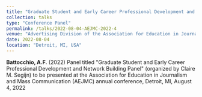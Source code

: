 ```yaml
---
title: "Graduate Student and Early Career Professional Development and Network Building Panel"
collection: talks
type: "Conference Panel"
permalink: /talks/2022-08-04-AEJMC-2022-4
venue: "Advertising Division of the Association for Education in Journalism and Mass Communication(AEJMC)"
date: 2022-08-04
location: "Detroit, MI, USA"
---
```


<b>Battocchio, A.F.</b> (2022) Panel titled &quot;Graduate Student and Early Career Professional Development and Network Building Panel&quot; (organized by Claire M. Segijn) to be presented at the Association for Education in Journalism and Mass Communication (AEJMC) annual conference, Detroit, MI, August 4, 2022
